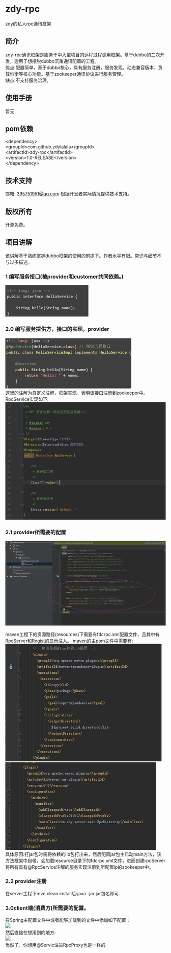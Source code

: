 # zdy-rpc
zdy的私人rpc通讯框架

## 简介
zdy-rpc通讯框架是服务于中大型项目的远程过程调用框架。基于dubbo的二次开发，适用于想摆脱dubbo沉重通讯配置的工程。<br/>优点:配置简单，基于dubbo核心，具有服务注册，服务发现，动态兼容版本，负载均衡等核心功能。基于zookeeper通讯协议进行服务管理。<br/>缺点:不支持服务治理。

## 使用手册
暂无

## pom依赖
\<dependency><br />
    \<groupId>com.github.zdylalala\</groupId><br />
    \<artifactId>zdy-rpc\</artifactId><br />
    \<version>1.0-RELEASE\</version><br />
\</dependency><br />

## 技术支持
邮箱: 395751951@qq.com
根据开发者实际情况提供技术支持。
## 版权所有
开源免费。

## 项目讲解
该讲解基于熟练掌握dubbo框架的使用的前提下。作者水平有限。常识与细节不与过多描述。
### 1 编写服务接口(被provider和customer共同依赖。)
![](pic/1.jpg)

### 2.0 编写服务提供方，接口的实现，provider
![](pic/2.png)<br/>
这里的注解为自定义注解，框架实现。表明该接口注册到zookeeper中。<br/>
RpcService实现如下:<br/>
![](pic/3.jpg)<br/>

### 2.1  provider所需要的配置
![](pic/4.jpg)<br/>

maven工程下的资源路径(resources)下需要有fdcrpc.xml配置文件，且其中有RpcServer和Regist的显示注入。
maven的主pom文件中需要有:<br />
![](pic/5.jpg)<br/>
![](pic/6.jpg)<br/>具体原因:打jar包时需将依赖的lib包打出来，然后配置jar包主启动main方法，该方法框架中自带，会加载resource目录下的fdcrpc.xml文件，进而创建rpcServer将所有具有@RpcService注解的服务实现注册到所配置ip的zookeeper中。
### 2.2 provider注册
在server工程下mvn clean install后:java -jar jar包名即可.

### 3.0client端(消费方)所需要的配置。<br />
在Spring主配置文件中或者能够加载到的文件中添加如下配置：<br/>
![](pic/7.jpg)<br/>然后直接在想用到的地方:<br />
![](pic/8.jpg)<br />当然了，你想用@Servic注进RpcProxy也是一样的.

